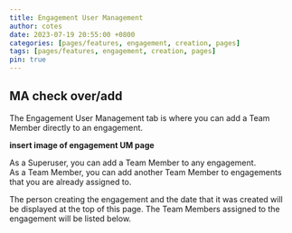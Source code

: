 ```yaml
---
title: Engagement User Management
author: cotes
date: 2023-07-19 20:55:00 +0800
categories: [pages/features, engagement, creation, pages]
tags: [pages/features, engagement, creation, pages]
pin: true
---
```


## MA check over/add

The Engagement User Management tab is where you can add a Team Member directly to an engagement.  

**insert image of engagement UM page**

As a Superuser, you can add a Team Member to any engagement.  
As a Team Member, you can add another Team Member to engagements that you are already assigned to.  

The person creating the engagement and the date that it was created will be displayed at the top of this page. The Team Members assigned to the engagement will be listed below. 
